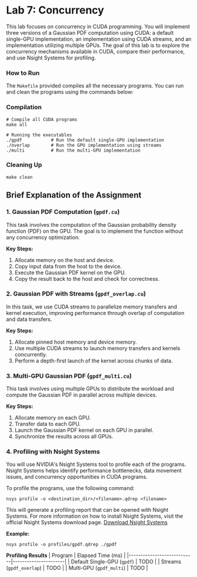 # Lab 7: Concurrency

This lab focuses on concurrency in CUDA programming. You will implement three versions of a Gaussian PDF computation using CUDA: a default single-GPU implementation, an implementation using CUDA streams, and an implementation utilizing multiple GPUs. The goal of this lab is to explore the concurrency mechanisms available in CUDA, compare their performance, and use Nsight Systems for profiling.

### How to Run
The `Makefile` provided compiles all the necessary programs. You can run and clean the programs using the commands below:

### Compilation
```
# Compile all CUDA programs
make all

# Running the executables
./gpdf           # Run the default single-GPU implementation
./overlap        # Run the GPU implementation using streams
./multi          # Run the multi-GPU implementation
```

### Cleaning Up
```
make clean
```
## Brief Explanation of the Assignment
### 1. Gaussian PDF Computation (`gpdf.cu`)
This task involves the computation of the Gaussian probability density function (PDF) on the GPU. The goal is to implement the function without any concurrency optimization.

**Key Steps:**

1. Allocate memory on the host and device.
2. Copy input data from the host to the device.
3. Execute the Gaussian PDF kernel on the GPU.
4. Copy the result back to the host and check for correctness.

### 2. Gaussian PDF with Streams (`gpdf_overlap.cu`)
In this task, we use CUDA streams to parallelize memory transfers and kernel execution, improving performance through overlap of computation and data transfers.

**Key Steps:**
1. Allocate pinned host memory and device memory.
2. Use multiple CUDA streams to launch memory transfers and kernels concurrently.
3. Perform a depth-first launch of the kernel across chunks of data.

### 3. Multi-GPU Gaussian PDF (`gpdf_multi.cu`)

This task involves using multiple GPUs to distribute the workload and compute the Gaussian PDF in parallel across multiple devices.

**Key Steps:**
1. Allocate memory on each GPU.
2. Transfer data to each GPU.
3. Launch the Gaussian PDF kernel on each GPU in parallel.
4. Synchronize the results across all GPUs.

### 4. Profiling with Nsight Systems

You will use NVIDIA's Nsight Systems tool to profile each of the programs. Nsight Systems helps identify performance bottlenecks, data movement issues, and concurrency opportunities in CUDA programs.

To profile the programs, use the following command:

```
nsys profile -o <destination_dir>/<filename>.qdrep <filename>
```

This will generate a profiling report that can be opened with Nsight Systems. For more information on how to install Nsight Systems, visit the official Nsight Systems download page. [Download Nsight Systems](https://developer.nvidia.com/nsight-systems)


**Example:** 
```
nsys profile -o profiles/gpdf.qdrep ./gpdf
```

**Profiling Results**
| Program                    | Elapsed Time (ms)    |
|----------------------------|----------------------|
| Default Single-GPU (`gpdf`) | TODO                 |
| Streams (`gpdf_overlap`)    | TODO                 |
| Multi-GPU (`gpdf_multi`)    | TODO                 |
